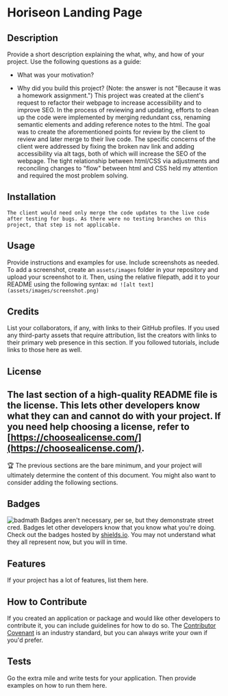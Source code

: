 # Horiseon Landing Page
## Description
Provide a short description explaining the what, why, and how of your project. Use the following questions as a guide:
- What was your motivation?
    
- Why did you build this project? (Note: the answer is not "Because it was a homework assignment.")
    This project was created at the client's request to refactor their webpage to increase accessibility and to improve SEO. In the process of reviewing and updating, efforts to clean up the code were implemented by merging redundant css, renaming semantic elements and adding reference notes to the html. The goal was to create the aforementioned points for review by the client to review and later merge to their live code. The specific concerns of the client were addressed by fixing the broken nav link and adding accessibility via alt tags, both of which will increase the SEO of the webpage. The tight relationship between html/CSS via adjustments and reconciling changes to "flow" between html and CSS held my attention and required the most problem solving.
   
## Installation
    The client would need only merge the code updates to the live code after testing for bugs. As there were no testing branches on this project, that step is not applicable.

## Usage
Provide instructions and examples for use. Include screenshots as needed.
To add a screenshot, create an `assets/images` folder in your repository and upload your screenshot to it. Then, using the relative filepath, add it to your README using the following syntax:
    ```md
    ![alt text](assets/images/screenshot.png)
    ```
## Credits
List your collaborators, if any, with links to their GitHub profiles.
If you used any third-party assets that require attribution, list the creators with links to their primary web presence in this section.
If you followed tutorials, include links to those here as well.
## License
The last section of a high-quality README file is the license. This lets other developers know what they can and cannot do with your project. If you need help choosing a license, refer to [https://choosealicense.com/](https://choosealicense.com/).
---
🏆 The previous sections are the bare minimum, and your project will ultimately determine the content of this document. You might also want to consider adding the following sections.
## Badges
![badmath](https://img.shields.io/github/languages/top/nielsenjared/badmath)
Badges aren't necessary, per se, but they demonstrate street cred. Badges let other developers know that you know what you're doing. Check out the badges hosted by [shields.io](https://shields.io/). You may not understand what they all represent now, but you will in time.
## Features
If your project has a lot of features, list them here.
## How to Contribute
If you created an application or package and would like other developers to contribute it, you can include guidelines for how to do so. The [Contributor Covenant](https://www.contributor-covenant.org/) is an industry standard, but you can always write your own if you'd prefer.
## Tests
Go the extra mile and write tests for your application. Then provide examples on how to run them here.